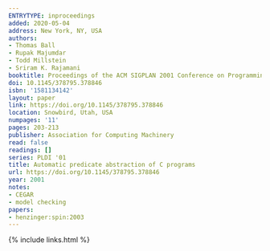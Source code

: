 ```yaml
---
ENTRYTYPE: inproceedings
added: 2020-05-04
address: New York, NY, USA
authors:
- Thomas Ball
- Rupak Majumdar
- Todd Millstein
- Sriram K. Rajamani
booktitle: Proceedings of the ACM SIGPLAN 2001 Conference on Programming Language Design and Implementation
doi: 10.1145/378795.378846
isbn: '1581134142'
layout: paper
link: https://doi.org/10.1145/378795.378846
location: Snowbird, Utah, USA
numpages: '11'
pages: 203-213
publisher: Association for Computing Machinery
read: false
readings: []
series: PLDI '01
title: Automatic predicate abstraction of C programs
url: https://doi.org/10.1145/378795.378846
year: 2001
notes:
- CEGAR
- model checking
papers:
- henzinger:spin:2003
---
```

{% include links.html %}
